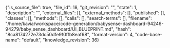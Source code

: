 {"is_source_file": true, "file_id": 18, "git_revision": "", "state": 1, "description": "", "external_files": [], "external_methods": [], "published": [], "classes": [], "methods": [], "calls": [], "search-terms": [], "filename": "/home/kavia/workspace/code-generation/babysense-dashboard-94246-94279/baby_sense_dashboard/UI_BLUEPRINT.md", "hash": "8ca8174272e73dc50dfe9f0ffb8eaf68", "format-version": 4, "code-base-name": "default", "knowledge_revision": 36}